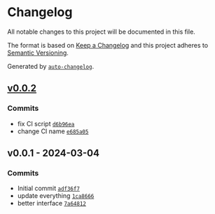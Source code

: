 # Changelog

All notable changes to this project will be documented in this file.

The format is based on [Keep a Changelog](https://keepachangelog.com/en/1.0.0/)
and this project adheres to [Semantic Versioning](https://semver.org/spec/v2.0.0.html).

Generated by [`auto-changelog`](https://github.com/CookPete/auto-changelog).

## [v0.0.2](https://github.com/bicycle-codes/raf-scroll/compare/v0.0.1...v0.0.2)

### Commits

- fix CI script [`d6b96ea`](https://github.com/bicycle-codes/raf-scroll/commit/d6b96ea4cc23e705b1012ff72dd973098e4c753e)
- change CI name [`e685a05`](https://github.com/bicycle-codes/raf-scroll/commit/e685a05ed454d2ee3acadf00720c76d1785252c3)

## v0.0.1 - 2024-03-04

### Commits

- Initial commit [`adf36f7`](https://github.com/bicycle-codes/raf-scroll/commit/adf36f7ee594a0dc80dc1763379aa56e8927406f)
- update everything [`1ca8666`](https://github.com/bicycle-codes/raf-scroll/commit/1ca8666343d3def407dccaaba35fced8258807bf)
- better interface [`7a64812`](https://github.com/bicycle-codes/raf-scroll/commit/7a64812511f769d5d154f6b28cf1b8eb07c14804)
